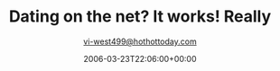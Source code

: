 ---
title: 'Dating on the net? It works! Really'
posts: 2
hash: 't480'
author: 'vi-west499@hothottoday.com'
date: 2006-03-23T22:06:00+00:00
sources:
  - http://forums.tokipona.org/viewtopic.php%3Ft=480.html
---